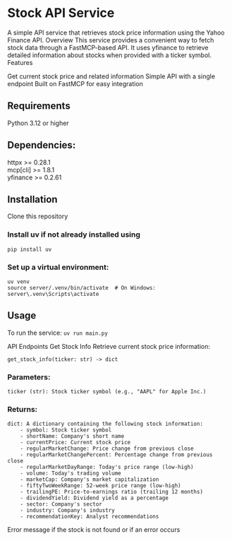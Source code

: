 # Stock API Service
A simple API service that retrieves stock price information using the Yahoo Finance API.
Overview
This service provides a convenient way to fetch stock data through a FastMCP-based API. It uses yfinance to retrieve detailed information about stocks when provided with a ticker symbol.
Features

Get current stock price and related information
Simple API with a single endpoint
Built on FastMCP for easy integration

## Requirements
Python 3.12 or higher

## Dependencies:
httpx >= 0.28.1\
mcp[cli] >= 1.8.1\
yfinance >= 0.2.61

## Installation

Clone this repository

### Install uv if not already installed using
```pip install uv```

### Set up a virtual environment:
```uv venv```\
```source server/.venv/bin/activate  # On Windows: server\.venv\Scripts\activate```

## Usage
To run the service:
```uv run main.py```

API Endpoints
Get Stock Info
Retrieve current stock price information:

```get_stock_info(ticker: str) -> dict```

### Parameters:
```
ticker (str): Stock ticker symbol (e.g., "AAPL" for Apple Inc.)
```
### Returns:
```
dict: A dictionary containing the following stock information:
    - symbol: Stock ticker symbol
    - shortName: Company's short name 
    - currentPrice: Current stock price
    - regularMarketChange: Price change from previous close
    - regularMarketChangePercent: Percentage change from previous close
    - regularMarketDayRange: Today's price range (low-high)
    - volume: Today's trading volume
    - marketCap: Company's market capitalization
    - fiftyTwoWeekRange: 52-week price range (low-high)
    - trailingPE: Price-to-earnings ratio (trailing 12 months)
    - dividendYield: Dividend yield as a percentage
    - sector: Company's sector
    - industry: Company's industry
    - recommendationKey: Analyst recommendations
```
Error message if the stock is not found or if an error occurs
